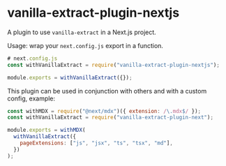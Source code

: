 # vanilla-extract-plugin-nextjs

A plugin to use `vanilla-extract` in a Next.js project.

Usage: wrap your `next.config.js` export in a function.

```js
# next.config.js
const withVanillaExtract = require("vanilla-extract-plugin-nextjs");

module.exports = withVanillaExtract({});
```

This plugin can be used in conjunction with others and with a custom config, example:

```js
const withMDX = require("@next/mdx")({ extension: /\.mdx$/ });
const withVanillaExtract = require("vanilla-extract-plugin-next");

module.exports = withMDX(
  withVanillaExtract({
    pageExtensions: ["js", "jsx", "ts", "tsx", "md"],
  })
);
```
